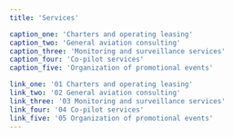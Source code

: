 ```yaml
---
title: 'Services'

caption_one: 'Charters and operating leasing'
caption_two: 'General aviation consulting'
caption_three: 'Monitoring and surveillance services'
caption_four: 'Co-pilot services'
caption_five: 'Organization of promotional events'

link_one: '01 Charters and operating leasing'
link_two: '02 General aviation consulting'
link_three: '03 Monitoring and surveillance services'
link_four: '04 Co-pilot services'
link_five: '05 Organization of promotional events'
---
```

